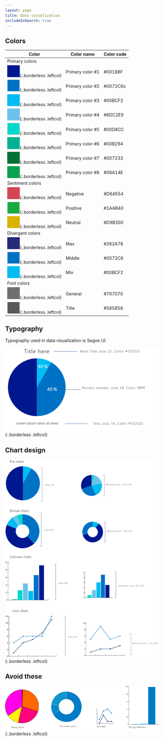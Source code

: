 ```yaml
---
layout: page
title: Data visualization
includeInSearch: true
---
```


## Colors

Color | Color name | Color code
--- | --- | ---
Primary colors |  | 
![Color1](color1.png){:.borderless .leftcol} | Primary color #1 | #00188F
![Color2](color2.png){:.borderless .leftcol} | Primary color #2 | #0072C6s
![Color3](color3.png){:.borderless .leftcol} | Primary color #3 | #00BCF2
![Color4](color4.png){:.borderless .leftcol} | Primary color #4 | #6DC2E9
![Color5](color5.png){:.borderless .leftcol} | Primary color #5 | #00D8CC
![Color6](color6.png){:.borderless .leftcol} | Primary color #6 | #00B294
![Color7](color7.png){:.borderless .leftcol} | Primary color #7 | #007233
![Color8](color8.png){:.borderless .leftcol} | Primary color #8 | #08A14E
Sentiment colors |  | 
![Negative](negative.png){:.borderless .leftcol} | Negative | #D64554
![Positive](positive.png){:.borderless .leftcol} | Positive | #1AAB40
![Neutral](neutral.png){:.borderless .leftcol} | Neutral | #D9B300
Divergent colors |  | 
![Max](max.png){:.borderless .leftcol} | Max | #262A76
![Middle](middle.png){:.borderless .leftcol} | Middle | #0072C6
![Min](min.png){:.borderless .leftcol} | Min | #00BCF2
Font colors |  | 
![General](general.png){:.borderless .leftcol} | General | #707070
![Title](title.png){:.borderless .leftcol} | Title | #585858 

## Typography

Typography used in data visualization is Segoe UI.

![Typography in data visualization. Main title size 22px color #333333. Percent number size 18px color #FFFFFF.](typography.png){:.borderless .leftcol}

## Chart design

![Charts. Pie chart size 231px and minimum 143px. Donut chart size 231px and minimum 143px. Column chart size 246px and minimum 147px. Line chart size 419px and minimum 147px.](charts.png){:.borderless .leftcol}

## Avoid these

![Avoid in data visualization: using the wrong colors, too similar colors, too small graphs and too big differences in scales.](avoid.png){:.borderless .leftcol}
